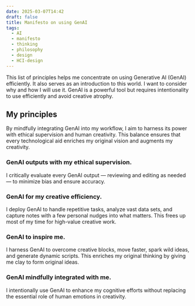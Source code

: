 ```yaml
---
date: 2025-03-07T14:42
draft: false
title: Manifesto on using GenAI
tags:
  - AI
  - manifesto
  - thinking
  - philosophy
  - design
  - HCI-design
---
```

This list of principles helps me concentrate on using Generative AI (GenAI) efficiently. It also serves as an introduction to this world. I want to consider why and how I will use it. GenAI is a powerful tool but requires intentionality to use efficiently and avoid creative atrophy.

## My principles

By mindfully integrating GenAI into my workflow, I aim to harness its power with ethical supervision and human creativity. This balance ensures that every technological aid enriches my original vision and augments my creativity.

### GenAI outputs with my ethical supervision.

I critically evaluate every GenAI output — reviewing and editing as needed — to minimize bias and ensure accuracy.

### GenAI for my creative efficiency.

I deploy GenAI to handle repetitive tasks, analyze vast data sets, and capture notes with a few personal nudges into what matters. This frees up most of my time for high-value creative work.

### GenAI to inspire me.

I harness GenAI to overcome creative blocks, move faster, spark wild ideas, and generate dynamic scripts. This enriches my original thinking by giving me clay to form original ideas.

### GenAI mindfully integrated with me.

I intentionally use GenAI to enhance my cognitive efforts without replacing the essential role of human emotions in creativity.

